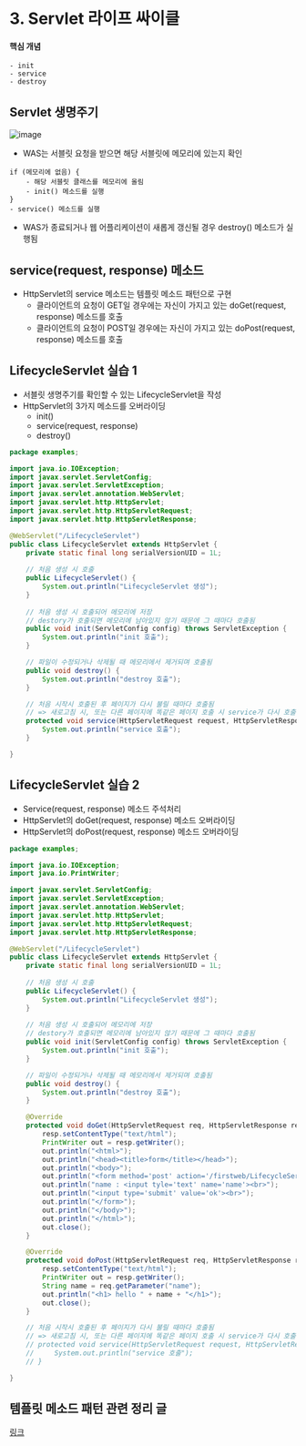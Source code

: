 # 3. Servlet 라이프 싸이클
#### 핵심 개념
```
- init
- service
- destroy
```

## Servlet 생명주기
![image](https://user-images.githubusercontent.com/57928612/112743355-907d4e00-8fd1-11eb-9625-d0ae34f77edf.png)

- WAS는 서블릿 요청을 받으면 해당 서블릿에 메모리에 있는지 확인
```
if (메모리에 없음) {
    - 해당 서블릿 클래스를 메모리에 올림
    - init() 메소드를 실행
}
- service() 메소드를 실행
```
- WAS가 종료되거나 웹 어플리케이션이 새롭게 갱신될 경우 destroy() 메소드가 실행됨

## service(request, response) 메소드
- HttpServlet의 service 메소드는 템플릿 메소드 패턴으로 구현
  - 클라이언트의 요청이 GET일 경우에는 자신이 가지고 있는 doGet(request, response) 메소드를 호출
  - 클라이언트의 요청이 POST일 경우에는 자신이 가지고 있는 doPost(request, response) 메소드를 호출

## LifecycleServlet 실습 1
- 서블릿 생명주기를 확인할 수 있는 LifecycleServlet을 작성
- HttpServlet의 3가지 메소드를 오버라이딩
  - init()
  - service(request, response)
  - destroy()
```java
package examples;

import java.io.IOException;
import javax.servlet.ServletConfig;
import javax.servlet.ServletException;
import javax.servlet.annotation.WebServlet;
import javax.servlet.http.HttpServlet;
import javax.servlet.http.HttpServletRequest;
import javax.servlet.http.HttpServletResponse;

@WebServlet("/LifecycleServlet")
public class LifecycleServlet extends HttpServlet {
	private static final long serialVersionUID = 1L;
	
	// 처음 생성 시 호출
	public LifecycleServlet() {
		System.out.println("LifecycleServlet 생성");
	}
    
	// 처음 생성 시 호출되어 메모리에 저장
	// destory가 호출되면 메모리에 남아있지 않기 때문에 그 때마다 호출됨
	public void init(ServletConfig config) throws ServletException {
		System.out.println("init 호출");
	}

	// 파일이 수정되거나 삭제될 때 메모리에서 제거되며 호출됨
	public void destroy() {
		System.out.println("destroy 호출");
	}

	// 처음 시작시 호출된 후 페이지가 다시 불릴 때마다 호출됨
	// => 새로고침 시, 또는 다른 페이지에 똑같은 페이지 호출 시 service가 다시 호출됨
	protected void service(HttpServletRequest request, HttpServletResponse response) throws ServletException, IOException {
		System.out.println("service 호출");
	}

}
```

## LifecycleServlet 실습 2
- Service(request, response) 메소드 주석처리
- HttpServlet의 doGet(request, response) 메소드 오버라이딩
- HttpServlet의 doPost(request, response) 메소드 오버라이딩
```java
package examples;

import java.io.IOException;
import java.io.PrintWriter;

import javax.servlet.ServletConfig;
import javax.servlet.ServletException;
import javax.servlet.annotation.WebServlet;
import javax.servlet.http.HttpServlet;
import javax.servlet.http.HttpServletRequest;
import javax.servlet.http.HttpServletResponse;

@WebServlet("/LifecycleServlet")
public class LifecycleServlet extends HttpServlet {
	private static final long serialVersionUID = 1L;
	
	// 처음 생성 시 호출
	public LifecycleServlet() {
		System.out.println("LifecycleServlet 생성");
	}
    
	// 처음 생성 시 호출되어 메모리에 저장
	// destory가 호출되면 메모리에 남아있지 않기 때문에 그 때마다 호출됨
	public void init(ServletConfig config) throws ServletException {
		System.out.println("init 호출");
	}

	// 파일이 수정되거나 삭제될 때 메모리에서 제거되며 호출됨
	public void destroy() {
		System.out.println("destroy 호출");
	}

	@Override
	protected void doGet(HttpServletRequest req, HttpServletResponse resp) throws ServletException, IOException {
		resp.setContentType("text/html");
		PrintWriter out = resp.getWriter();
		out.println("<html>");
		out.println("<head><title>form</title></head>");
		out.println("<body>");
		out.println("<form method='post' action='/firstweb/LifecycleServlet'>");
		out.println("name : <input tyle='text' name='name'><br>");
		out.println("<input type='submit' value='ok'><br>");
		out.println("</form>");
		out.println("</body>");
		out.println("</html>");
		out.close();
	}

	@Override
	protected void doPost(HttpServletRequest req, HttpServletResponse resp) throws ServletException, IOException {
		resp.setContentType("text/html");
		PrintWriter out = resp.getWriter();
		String name = req.getParameter("name");
		out.println("<h1> hello " + name + "</h1>");
		out.close();
	}

	// 처음 시작시 호출된 후 페이지가 다시 불릴 때마다 호출됨
	// => 새로고침 시, 또는 다른 페이지에 똑같은 페이지 호출 시 service가 다시 호출됨
	// protected void service(HttpServletRequest request, HttpServletResponse response) throws ServletException, IOException {
	//     System.out.println("service 호출");
	// }

}

```

## 템플릿 메소드 패턴 관련 정리 글
[링크](http://jdm.kr/blog/116)
